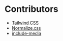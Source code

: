 # Contributors

- [Tailwind CSS](https://tailwindcss.com/)
- [Normalize.css](https://necolas.github.io/normalize.css/)
- [include-media](https://github.com/eduardoboucas/include-media)

